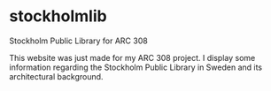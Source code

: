 # stockholmlib
Stockholm Public Library for ARC 308

This website was just made for my ARC 308 project. I display some information regarding the Stockholm Public Library in Sweden and 
its architectural background. 
